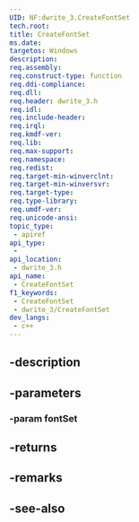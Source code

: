 ```yaml
---
UID: NF:dwrite_3.CreateFontSet
tech.root: 
title: CreateFontSet
ms.date: 
targetos: Windows
description: 
req.assembly: 
req.construct-type: function
req.ddi-compliance: 
req.dll: 
req.header: dwrite_3.h
req.idl: 
req.include-header: 
req.irql: 
req.kmdf-ver: 
req.lib: 
req.max-support: 
req.namespace: 
req.redist: 
req.target-min-winverclnt: 
req.target-min-winversvr: 
req.target-type: 
req.type-library: 
req.umdf-ver: 
req.unicode-ansi: 
topic_type:
 - apiref
api_type:
 - 
api_location:
 - dwrite_3.h
api_name:
 - CreateFontSet
f1_keywords:
 - CreateFontSet
 - dwrite_3/CreateFontSet
dev_langs:
 - c++
---
```


## -description

## -parameters

### -param fontSet

## -returns

## -remarks

## -see-also

